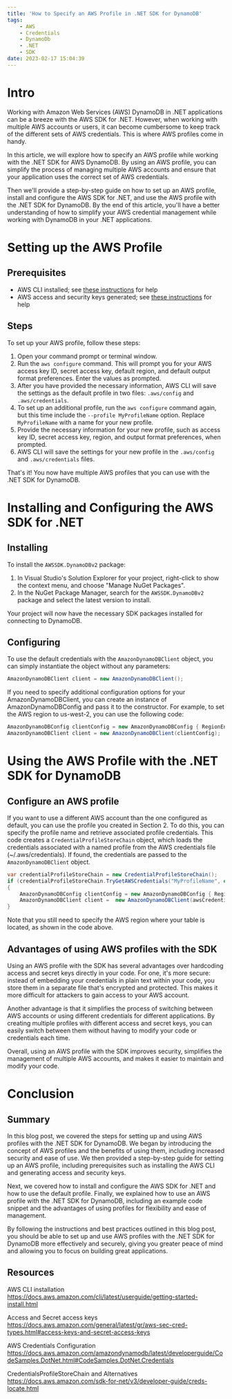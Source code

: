 ```yaml
---
title: 'How to Specify an AWS Profile in .NET SDK for DynamoDB'
tags:
    - AWS
    - Credentials
    - DynamoDb
    - .NET 
    - SDK
date: 2023-02-17 15:04:39
---
```


# Intro

Working with Amazon Web Services (AWS) DynamoDB in .NET applications can be a breeze with the AWS SDK for .NET. However, when working with multiple AWS accounts or users, it can become cumbersome to keep track of the different sets of AWS credentials. This is where AWS profiles come in handy.

In this article, we will explore how to specify an AWS profile while working with the .NET SDK for AWS DynamoDB. By using an AWS profile, you can simplify the process of managing multiple AWS accounts and ensure that your application uses the correct set of AWS credentials.

Then we'll provide a step-by-step guide on how to set up an AWS profile, install and configure the AWS SDK for .NET, and use the AWS profile with the .NET SDK for DynamoDB. By the end of this article, you'll have a better understanding of how to simplify your AWS credential management while working with DynamoDB in your .NET applications.

# Setting up the AWS Profile

## Prerequisites
- AWS CLI installed; see [these instructions](https://docs.aws.amazon.com/cli/latest/userguide/cli-chap-install.html) for help
- AWS access and security keys generated; see [these instructions](https://docs.aws.amazon.com/general/latest/gr/aws-sec-cred-types.html#access-keys-and-secret-access-keys) for help

## Steps

To set up your AWS profile, follow these steps:

1. Open your command prompt or terminal window.
2. Run the `aws configure` command. This will prompt you for your AWS access key ID, secret access key, default region, and default output format preferences. Enter the values as prompted.
3. After you have provided the necessary information, AWS CLI will save the settings as the default profile in two files: `.aws/config` and `.aws/credentials`.
4. To set up an additional profile, run the `aws configure` command again, but this time include the `--profile MyProfileName` option. Replace `MyProfileName` with a name for your new profile.
5. Provide the necessary information for your new profile, such as access key ID, secret access key, region, and output format preferences, when prompted.
6. AWS CLI will save the settings for your new profile in the `.aws/config` and `.aws/credentials` files.

That's it! You now have multiple AWS profiles that you can use with the .NET SDK for DynamoDB.

# Installing and Configuring the AWS SDK for .NET

## Installing

To install the `AWSSDK.DynamoDBv2` package:

1. In Visual Studio's Solution Explorer for your project, right-click to show the context menu, and choose "Manage NuGet Packages".
2. In the NuGet Package Manager, search for the `AWSSDK.DynamoDBv2` package and select the latest version to install.

Your project will now have the necessary SDK packages installed for connecting to DynamoDB.

## Configuring

To use the default credentials with the `AmazonDynamoDBClient` object, you can simply instantiate the object without any parameters:

```csharp
AmazonDynamoDBClient client = new AmazonDynamoDBClient(); 
```

If you need to specify additional configuration options for your AmazonDynamoDBClient, you can create an instance of AmazonDynamoDBConfig and pass it to the constructor. For example, to set the AWS region to us-west-2, you can use the following code:

```csharp
AmazonDynamoDBConfig clientConfig = new AmazonDynamoDBConfig { RegionEndpoint = RegionEndpoint.USWest2 };
AmazonDynamoDBClient client = new AmazonDynamoDBClient(clientConfig);
```

# Using the AWS Profile with the .NET SDK for DynamoDB

## Configure an AWS profile

If you want to use a different AWS account than the one configured as default, you can use the profile you created in Section 2. To do this, you can specify the profile name and retrieve associated profile credentials. This code creates a `CredentialProfileStoreChain` object, which loads the credentials associated with a named profile from the AWS credentials file (~/.aws/credentials). If found, the credentials are passed to the `AmazonDynamoDBClient` object.

```csharp
var credentialProfileStoreChain = new CredentialProfileStoreChain();
if (credentialProfileStoreChain.TryGetAWSCredentials("MyProfileName", out var awsCredentials))
{
    AmazonDynamoDBConfig clientConfig = new AmazonDynamoDBConfig { RegionEndpoint = RegionEndpoint.USWest2 };
    AmazonDynamoDBClient client =  new AmazonDynamoDBClient(awsCredentials, clientConfig);
}
```

Note that you still need to specify the AWS region where your table is located, as shown in the code above.

## Advantages of using AWS profiles with the SDK

Using an AWS profile with the SDK has several advantages over hardcoding access and secret keys directly in your code. For one, it's more secure: instead of embedding your credentials in plain text within your code, you store them in a separate file that's encrypted and protected. This makes it more difficult for attackers to gain access to your AWS account.

Another advantage is that it simplifies the process of switching between AWS accounts or using different credentials for different applications. By creating multiple profiles with different access and secret keys, you can easily switch between them without having to modify your code or credentials each time.

Overall, using an AWS profile with the SDK improves security, simplifies the management of multiple AWS accounts, and makes it easier to maintain and modify your code.

# Conclusion

## Summary
In this blog post, we covered the steps for setting up and using AWS profiles with the .NET SDK for DynamoDB. We began by introducing the concept of AWS profiles and the benefits of using them, including increased security and ease of use. We then provided a step-by-step guide for setting up an AWS profile, including prerequisites such as installing the AWS CLI and generating access and security keys.

Next, we covered how to install and configure the AWS SDK for .NET and how to use the default profile. Finally, we explained how to use an AWS profile with the .NET SDK for DynamoDB, including an example code snippet and the advantages of using profiles for flexibility and ease of management.

By following the instructions and best practices outlined in this blog post, you should be able to set up and use AWS profiles with the .NET SDK for DynamoDB more effectively and securely, giving you greater peace of mind and allowing you to focus on building great applications.

## Resources

AWS CLI installation  
https://docs.aws.amazon.com/cli/latest/userguide/getting-started-install.html  

Access and Secret access keys  
https://docs.aws.amazon.com/general/latest/gr/aws-sec-cred-types.html#access-keys-and-secret-access-keys  

AWS Credentials Configuration  
https://docs.aws.amazon.com/amazondynamodb/latest/developerguide/CodeSamples.DotNet.html#CodeSamples.DotNet.Credentials  

CredentialsProfileStoreChain and Alternatives  
https://docs.aws.amazon.com/sdk-for-net/v3/developer-guide/creds-locate.html